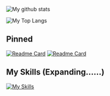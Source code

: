 <!--
**Jackeylov333/Jackeylov333** is a ✨ _special_ ✨ repository because its `README.md` (this file) appears on your GitHub profile.

Here are some ideas to get you started:

- 🔭 I’m currently working on ...
- 🌱 I’m currently learning ...
- 👯 I’m looking to collaborate on ...
- 🤔 I’m looking for help with ...
- 💬 Ask me about ...
- 📫 How to reach me: ...
- 😄 Pronouns: ...
- ⚡ Fun fact: ...
-->

![My github stats](https://github-readme-stats.vercel.app/api?username=Jackeylov333&show_icons=true&title_color=fff&icon_color=79ff97&text_color=9f9f9f&bg_color=151515)

![My Top Langs](https://github-readme-stats.vercel.app/api/top-langs/?username=Jackeylov333&bg_color=151515&theme=dark)

## Pinned
[![Readme Card](https://github-readme-stats.vercel.app/api/pin/?username=Jackeylov333&repo=SE-II-VIEW&theme=highcontrast)](https://github.com/Jackeylov333/SE-II-VIEW)
[![Readme Card](https://github-readme-stats.vercel.app/api/pin/?username=anuraghazra&repo=github-readme-stats&theme=highcontrast)](https://github.com/anuraghazra/github-readme-stats)


## My Skills (Expanding……)

[![My Skills](https://skillicons.dev/icons?i=c,py,java,md,vue,mysql,go,git,github,vscode,idea,ps,pr)](https://skillicons.dev)